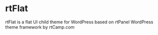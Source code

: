 rtFlat
======

rtFlat is a flat UI child theme for WordPress based on rtPanel WordPress theme framework by rtCamp.com
